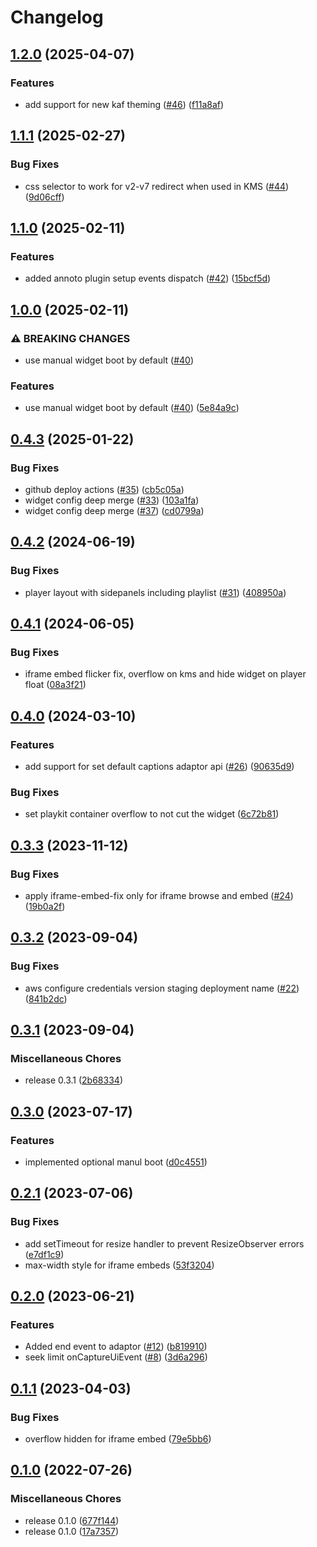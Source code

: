 # Changelog

## [1.2.0](https://github.com/Annoto/playkit-plugin/compare/1.1.1...1.2.0) (2025-04-07)


### Features

* add support for new kaf theming ([#46](https://github.com/Annoto/playkit-plugin/issues/46)) ([f11a8af](https://github.com/Annoto/playkit-plugin/commit/f11a8af40d01ff473e63691fc92721a9f969f8e3))

## [1.1.1](https://github.com/Annoto/playkit-plugin/compare/1.1.0...1.1.1) (2025-02-27)


### Bug Fixes

* css selector to work for v2-v7 redirect when used in KMS ([#44](https://github.com/Annoto/playkit-plugin/issues/44)) ([9d06cff](https://github.com/Annoto/playkit-plugin/commit/9d06cfffc33941cff9c8b701a2baf00616252832))

## [1.1.0](https://github.com/Annoto/playkit-plugin/compare/1.0.0...1.1.0) (2025-02-11)


### Features

* added annoto plugin setup events dispatch ([#42](https://github.com/Annoto/playkit-plugin/issues/42)) ([15bcf5d](https://github.com/Annoto/playkit-plugin/commit/15bcf5d8223f5a05e2935144a76a51147f2f1e78))

## [1.0.0](https://github.com/Annoto/playkit-plugin/compare/0.4.3...1.0.0) (2025-02-11)


### ⚠ BREAKING CHANGES

* use manual widget boot by default ([#40](https://github.com/Annoto/playkit-plugin/issues/40))

### Features

* use manual widget boot by default ([#40](https://github.com/Annoto/playkit-plugin/issues/40)) ([5e84a9c](https://github.com/Annoto/playkit-plugin/commit/5e84a9c33a72102881ee1031eab8d672f08ad43b))

## [0.4.3](https://github.com/Annoto/playkit-plugin/compare/0.4.2...0.4.3) (2025-01-22)


### Bug Fixes

* github deploy actions ([#35](https://github.com/Annoto/playkit-plugin/issues/35)) ([cb5c05a](https://github.com/Annoto/playkit-plugin/commit/cb5c05a7fe3bd5589518a16b5b181fe9751f4d13))
* widget config deep merge ([#33](https://github.com/Annoto/playkit-plugin/issues/33)) ([103a1fa](https://github.com/Annoto/playkit-plugin/commit/103a1fadcd230012728bdfec2cd67a8c71242aa0))
* widget config deep merge ([#37](https://github.com/Annoto/playkit-plugin/issues/37)) ([cd0799a](https://github.com/Annoto/playkit-plugin/commit/cd0799aea2223c412a9b8de71da4eb7d4c78fc26))


## [0.4.2](https://github.com/Annoto/playkit-plugin/compare/0.4.1...0.4.2) (2024-06-19)


### Bug Fixes

* player layout with sidepanels including playlist ([#31](https://github.com/Annoto/playkit-plugin/issues/31)) ([408950a](https://github.com/Annoto/playkit-plugin/commit/408950a6a0f5fea05d301402e3bf190cdad3ab27))

## [0.4.1](https://github.com/Annoto/playkit-plugin/compare/0.4.0...0.4.1) (2024-06-05)


### Bug Fixes

* iframe embed flicker fix, overflow on kms and hide widget on player float ([08a3f21](https://github.com/Annoto/playkit-plugin/commit/08a3f210415b61fb6282f3bd868b12d1c1b5f104))

## [0.4.0](https://github.com/Annoto/playkit-plugin/compare/0.3.3...0.4.0) (2024-03-10)


### Features

* add support for set default captions adaptor api ([#26](https://github.com/Annoto/playkit-plugin/issues/26)) ([90635d9](https://github.com/Annoto/playkit-plugin/commit/90635d9c79e868fd8603b1c59bb2e75fe044ed27))


### Bug Fixes

* set playkit container overflow to not cut the widget ([6c72b81](https://github.com/Annoto/playkit-plugin/commit/6c72b81778666070c5dc3e38d91f94320067d8ff))

## [0.3.3](https://github.com/Annoto/playkit-plugin/compare/0.3.2...0.3.3) (2023-11-12)


### Bug Fixes

* apply iframe-embed-fix only for iframe browse and embed ([#24](https://github.com/Annoto/playkit-plugin/issues/24)) ([19b0a2f](https://github.com/Annoto/playkit-plugin/commit/19b0a2f102673896a8a01ee130b8e7d613d382b7))

## [0.3.2](https://github.com/Annoto/playkit-plugin/compare/0.3.1...0.3.2) (2023-09-04)


### Bug Fixes

* aws configure credentials version staging deployment name ([#22](https://github.com/Annoto/playkit-plugin/issues/22)) ([841b2dc](https://github.com/Annoto/playkit-plugin/commit/841b2dc6057e6ebc03ae1042942d93a38b2a1024))

## [0.3.1](https://github.com/Annoto/playkit-plugin/compare/0.3.0...0.3.1) (2023-09-04)


### Miscellaneous Chores

* release 0.3.1 ([2b68334](https://github.com/Annoto/playkit-plugin/commit/2b68334673b417334055b38024f49172979defa8))

## [0.3.0](https://github.com/Annoto/playkit-plugin/compare/0.2.1...0.3.0) (2023-07-17)


### Features

* implemented optional manul boot ([d0c4551](https://github.com/Annoto/playkit-plugin/commit/d0c4551c96870b7be0e97b0b739ab56a36cc1dd5))

## [0.2.1](https://github.com/Annoto/playkit-plugin/compare/0.2.0...0.2.1) (2023-07-06)


### Bug Fixes

* add setTimeout for resize handler to prevent ResizeObserver errors ([e7df1c9](https://github.com/Annoto/playkit-plugin/commit/e7df1c9d73036853f8126dae43ab0db7cec3726c))
* max-width style for iframe embeds ([53f3204](https://github.com/Annoto/playkit-plugin/commit/53f320435ef50678e3774633a938922cdebb873d))

## [0.2.0](https://github.com/Annoto/playkit-plugin/compare/0.1.1...0.2.0) (2023-06-21)


### Features

* Added end event to adaptor ([#12](https://github.com/Annoto/playkit-plugin/issues/12)) ([b819910](https://github.com/Annoto/playkit-plugin/commit/b819910349ac88ed4d1899ac8038f4226ed0cf39))
* seek limit onCaptureUiEvent ([#8](https://github.com/Annoto/playkit-plugin/issues/8)) ([3d6a296](https://github.com/Annoto/playkit-plugin/commit/3d6a2962503a36766bd452341500f1680dc250f0))

## [0.1.1](https://github.com/Annoto/playkit-plugin/compare/0.1.0...0.1.1) (2023-04-03)


### Bug Fixes

* overflow hidden for iframe embed ([79e5bb6](https://github.com/Annoto/playkit-plugin/commit/79e5bb666360e6b4384cc07af4028da7b3c0da57))

## [0.1.0](https://github.com/Annoto/playkit-plugin/compare/v0.0.1...0.1.0) (2022-07-26)


### Miscellaneous Chores

* release 0.1.0 ([677f144](https://github.com/Annoto/playkit-plugin/commit/677f1447aaf845b7f382bc1fa129655a209d7ccb))
* release 0.1.0 ([17a7357](https://github.com/Annoto/playkit-plugin/commit/17a73578b95dff8109e9eea1e6d4bb09b40defb8))
